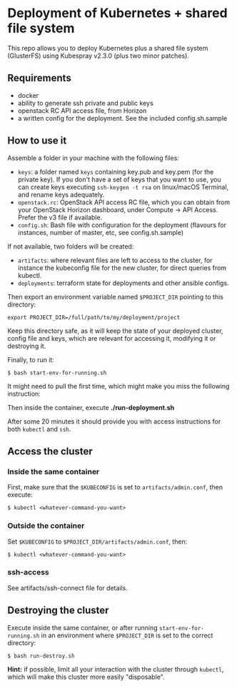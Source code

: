 # Deployment of Kubernetes + shared file system

This repo allows you to deploy Kubernetes plus a shared file system (GlusterFS) using Kubespray v2.3.0 (plus two minor patches).

## Requirements

- docker
- ability to generate ssh private and public keys
- openstack RC API access file, from Horizon
- a written config for the deployment. See the included config.sh.sample


## How to use it

Assemble a folder in your machine with the following files:

- `keys`: a folder named `keys` containing key.pub and key.pem (for the private key). If you don't have a set of keys that you want to use, you can create keys executing `ssh-keygen -t rsa` on linux/macOS Terminal, and rename keys adequately.
- `openstack.rc`: OpenStack API access RC file, which you can obtain from your OpenStack Horizon dashboard, under Compute -> API Access. Prefer the v3 file if available.
- `config.sh`: Bash file with configuration for the deployment (flavours for instances, number of master, etc, see config.sh.sample)

If not available, two folders will be created:

- `artifacts`: where relevant files are left to access to the cluster, for instance the kubeconfig file for the new cluster, for direct queries from kubectl.
- `deployments`: terraform state for deployments and other ansible configs.

Then export an environment variable named `$PROJECT_DIR` pointing to this directory:

```
export PROJECT_DIR=/full/path/to/my/deployment/project
```

Keep this directory safe, as it will keep the state of your deployed cluster, config file and keys, which are relevant for accessing it, modifying it or destroying it.

Finally, to run it:

```
$ bash start-env-for-running.sh
```

It might need to pull the first time, which might make you miss the following instruction:

Then inside the container, execute **./run-deployment.sh**

After some 20 minutes it should provide you with access instructions for both `kubectl` and `ssh`. 

## Access the cluster

### Inside the same container

First, make sure that the `$KUBECONFIG` is set to `artifacts/admin.conf`, then execute:

```
$ kubectl <whatever-command-you-want>
```

### Outside the container

Set `$KUBECONFIG` to `$PROJECT_DIR/artifacts/admin.conf`, then:


```
$ kubectl <whatever-command-you-want>
```

### ssh-access

See artifacts/ssh-connect file for details.


## Destroying the cluster

Execute inside the same container, or after running `start-env-for-running.sh` in an environment where `$PROJECT_DIR` is set to the correct directory:

```
$ bash run-destroy.sh
```

**Hint:** if possible, limit all your interaction with the cluster through `kubectl`, which will make this cluster more easily "disposable". 
